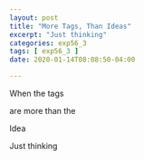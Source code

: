 ```yaml
---
layout: post
title: "More Tags, Than Ideas"
excerpt: "Just thinking"
categories: exp56_3
tags: [ exp56_3 ]
date: 2020-01-14T08:08:50-04:00

---
```



When the tags

are more than the

Idea

Just thinking
